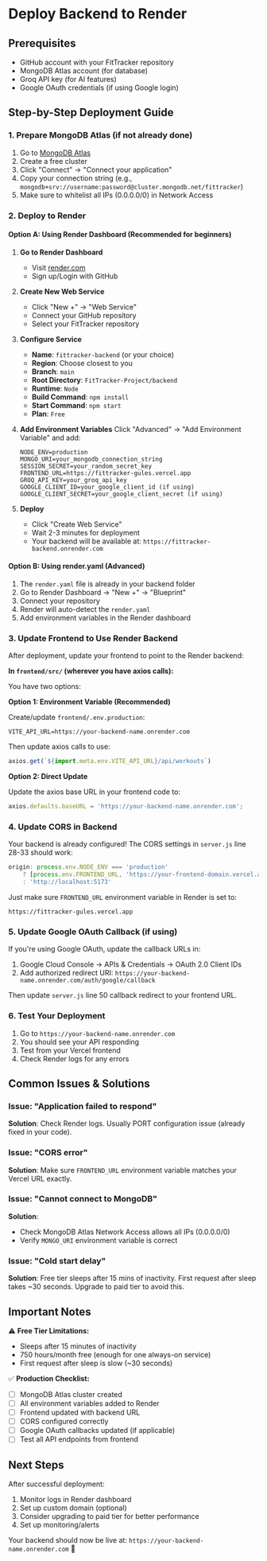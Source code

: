 # Deploy Backend to Render

## Prerequisites
- GitHub account with your FitTracker repository
- MongoDB Atlas account (for database)
- Groq API key (for AI features)
- Google OAuth credentials (if using Google login)

## Step-by-Step Deployment Guide

### 1. Prepare MongoDB Atlas (if not already done)
1. Go to [MongoDB Atlas](https://www.mongodb.com/cloud/atlas)
2. Create a free cluster
3. Click "Connect" → "Connect your application"
4. Copy your connection string (e.g., `mongodb+srv://username:password@cluster.mongodb.net/fittracker`)
5. Make sure to whitelist all IPs (0.0.0.0/0) in Network Access

### 2. Deploy to Render

#### Option A: Using Render Dashboard (Recommended for beginners)

1. **Go to Render Dashboard**
   - Visit [render.com](https://render.com)
   - Sign up/Login with GitHub

2. **Create New Web Service**
   - Click "New +" → "Web Service"
   - Connect your GitHub repository
   - Select your FitTracker repository

3. **Configure Service**
   - **Name**: `fittracker-backend` (or your choice)
   - **Region**: Choose closest to you
   - **Branch**: `main`
   - **Root Directory**: `FitTracker-Project/backend`
   - **Runtime**: `Node`
   - **Build Command**: `npm install`
   - **Start Command**: `npm start`
   - **Plan**: `Free`

4. **Add Environment Variables**
   Click "Advanced" → "Add Environment Variable" and add:
   
   ```
   NODE_ENV=production
   MONGO_URI=your_mongodb_connection_string
   SESSION_SECRET=your_random_secret_key
   FRONTEND_URL=https://fittracker-gules.vercel.app
   GROQ_API_KEY=your_groq_api_key
   GOOGLE_CLIENT_ID=your_google_client_id (if using)
   GOOGLE_CLIENT_SECRET=your_google_client_secret (if using)
   ```

5. **Deploy**
   - Click "Create Web Service"
   - Wait 2-3 minutes for deployment
   - Your backend will be available at: `https://fittracker-backend.onrender.com`

#### Option B: Using render.yaml (Advanced)

1. The `render.yaml` file is already in your backend folder
2. Go to Render Dashboard → "New +" → "Blueprint"
3. Connect your repository
4. Render will auto-detect the `render.yaml`
5. Add environment variables in the Render dashboard

### 3. Update Frontend to Use Render Backend

After deployment, update your frontend to point to the Render backend:

**In `frontend/src/` (wherever you have axios calls):**

You have two options:

**Option 1: Environment Variable (Recommended)**

Create/update `frontend/.env.production`:
```env
VITE_API_URL=https://your-backend-name.onrender.com
```

Then update axios calls to use:
```javascript
axios.get(`${import.meta.env.VITE_API_URL}/api/workouts`)
```

**Option 2: Direct Update**

Update the axios base URL in your frontend code to:
```javascript
axios.defaults.baseURL = 'https://your-backend-name.onrender.com';
```

### 4. Update CORS in Backend

Your backend is already configured! The CORS settings in `server.js` line 28-33 should work:
```javascript
origin: process.env.NODE_ENV === 'production' 
    ? [process.env.FRONTEND_URL, 'https://your-frontend-domain.vercel.app'] 
    : 'http://localhost:5173'
```

Just make sure `FRONTEND_URL` environment variable in Render is set to:
```
https://fittracker-gules.vercel.app
```

### 5. Update Google OAuth Callback (if using)

If you're using Google OAuth, update the callback URLs in:
1. Google Cloud Console → APIs & Credentials → OAuth 2.0 Client IDs
2. Add authorized redirect URI: `https://your-backend-name.onrender.com/auth/google/callback`

Then update `server.js` line 50 callback redirect to your frontend URL.

### 6. Test Your Deployment

1. Go to `https://your-backend-name.onrender.com`
2. You should see your API responding
3. Test from your Vercel frontend
4. Check Render logs for any errors

## Common Issues & Solutions

### Issue: "Application failed to respond"
**Solution**: Check Render logs. Usually PORT configuration issue (already fixed in your code).

### Issue: "CORS error"
**Solution**: Make sure `FRONTEND_URL` environment variable matches your Vercel URL exactly.

### Issue: "Cannot connect to MongoDB"
**Solution**: 
- Check MongoDB Atlas Network Access allows all IPs (0.0.0.0/0)
- Verify `MONGO_URI` environment variable is correct

### Issue: "Cold start delay"
**Solution**: Free tier sleeps after 15 mins of inactivity. First request after sleep takes ~30 seconds. Upgrade to paid tier to avoid this.

## Important Notes

⚠️ **Free Tier Limitations:**
- Sleeps after 15 minutes of inactivity
- 750 hours/month free (enough for one always-on service)
- First request after sleep is slow (~30 seconds)

✅ **Production Checklist:**
- [ ] MongoDB Atlas cluster created
- [ ] All environment variables added to Render
- [ ] Frontend updated with backend URL
- [ ] CORS configured correctly
- [ ] Google OAuth callbacks updated (if applicable)
- [ ] Test all API endpoints from frontend

## Next Steps

After successful deployment:
1. Monitor logs in Render dashboard
2. Set up custom domain (optional)
3. Consider upgrading to paid tier for better performance
4. Set up monitoring/alerts

Your backend should now be live at: `https://your-backend-name.onrender.com` 🚀
